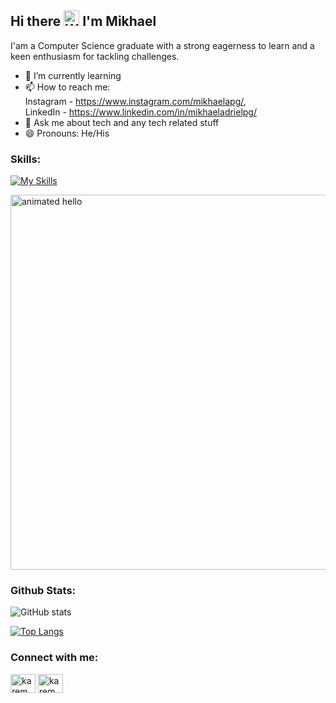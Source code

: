 ## Hi there <img src="https://raw.githubusercontent.com/Tarikul-Islam-Anik/Animated-Fluent-Emojis/master/Emojis/Hand%20gestures/Waving%20Hand%20Medium-Light%20Skin%20Tone.png" alt="Waving Hand Medium-Light Skin Tone" width="25" height="25" /> I'm Mikhael 

I'am a Computer Science graduate with a strong eagerness to learn and a keen enthusiasm for tackling challenges.

- 🌱 I’m currently learning  
- 📫 How to reach me: 
  <br>Instagram - https://www.instagram.com/mikhaelapg/, 
  <br>LinkedIn - https://www.linkedin.com/in/mikhaeladrielpg/
- 💬 Ask me about tech and any tech related stuff
- 😄 Pronouns: He/His

### Skills:
[![My Skills](https://skillicons.dev/icons?i=js,html,css,ts,jquery,tailwind,nodejs,vue,nuxtjs,react,nextjs,prisma,postgres,mysql,mongodb,nestjs,php,laravel,python,git&perline=10)](https://skillicons.dev)

<img src="https://github.com/Anmol-Baranwal/Cool-GIFs-For-GitHub/assets/74038190/9be4d344-6782-461a-b5a6-32a07bf7b34e" width="600" alt="animated hello">

### Github Stats:

![GitHub stats](https://github-readme-stats.vercel.app/api?username=MikhaelAdrielPG&show_icons=true&theme=tokyonight)

[![Top Langs](https://github-readme-stats.vercel.app/api/top-langs/?username=MikhaelAdrielPG&hide=Jupyter%20Notebook&layout=compact&theme=tokyonight)](https://github.com/MikhaelAdrielPG/github-readme-stats)

### Connect with me: <p align="left">
<a href="https://linkedin.com/in/mikhaeladrielpg" target="blank"><img align="center" src="https://raw.githubusercontent.com/rahuldkjain/github-profile-readme-generator/master/src/images/icons/Social/linked-in-alt.svg" alt="karem saad" height="30" width="40" /></a>
<a href="https://instagram.com/mikhaelapg" target="blank"><img align="center" src="https://raw.githubusercontent.com/rahuldkjain/github-profile-readme-generator/master/src/images/icons/Social/instagram.svg" alt="karem.sd" height="30" width="40" /></a>
</p>
